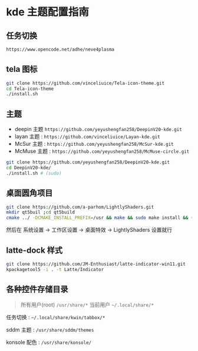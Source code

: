 # kde 主题配置指南

## 任务切换

```bash
https://www.opencode.net/adhe/neve4plasma
```

## tela 图标

```bash
git clone https://github.com/vinceliuice/Tela-icon-theme.git
cd Tela-icon-theme
./install.sh

```

## 主题

+ deepin 主题 `https://github.com/yeyushengfan258/DeepinV20-kde.git`
+ layan 主题 : `https://github.com/vinceliuice/Layan-kde.git`
+ McSur 主题 : `https://github.com/yeyushengfan258/McSur-kde.git`
+ McMuse 主题 : `https://github.com/yeyushengfan258/McMuse-circle.git`

```bash
git clone https://github.com/yeyushengfan258/DeepinV20-kde.git
cd DeepinV20-kde/
./install.sh # (sudo)
```

## 桌面圆角项目

```bash
git clone https://github.com/a-parhom/LightlyShaders.git
mkdir qt5buil ;cd qt5build
cmake ../ -DCMAKE_INSTALL_PREFIX=/usr && make && sudo make install && (kwin_x11 --replace &)
```

然后在 系统设置 -> 工作区设置 -> 桌面特效 -> LightlyShaders 设置就行

## latte-dock 样式

```bash
git clone https://github.com/JM-Enthusiast/latte-indicator-win11.git
kpackagetool5 -i . -t Latte/Indicator
```

## 各种控件存储目录

> 所有用户(root) `/usr/share/*` 当前用户 `~/.local/share/*`

任务切换 : `~/.local/share/kwin/tabbox/*`

sddm 主题 : `/usr/share/sddm/themes`

konsole 配色 : `/usr/share/konsole/`

